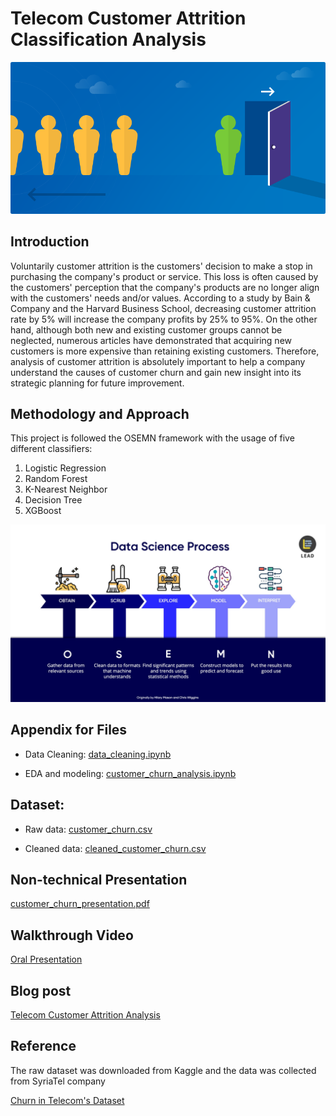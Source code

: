 
# Telecom Customer Attrition Classification Analysis
![](churn.png)

## Introduction

Voluntarily customer attrition is the customers' decision to make a stop in purchasing the company's product or service. This loss is often caused by the customers' perception that the company's products are no longer align with the customers' needs and/or values. According to a study by Bain & Company and the Harvard Business School, decreasing customer attrition rate by 5% will increase the company profits by 25% to 95%. On the other hand, although both new and existing customer groups cannot be neglected, numerous articles have demonstrated that acquiring new customers is more expensive than retaining existing customers. Therefore, analysis of customer attrition is absolutely important to help a company understand the causes of customer churn and gain new insight into its strategic planning for future improvement.

## Methodology and Approach

This project is followed the OSEMN framework with the usage of five different classifiers:

1. Logistic Regression
2. Random Forest
3. K-Nearest Neighbor
4. Decision Tree
5. XGBoost 

![](OSEMN.jpg)


## Appendix for Files
- Data Cleaning: <a href="https://github.com/linhmai19/customer_attrition_classification_models/blob/master/data_cleaning.ipynb">data_cleaning.ipynb</a>

- EDA and modeling: <a href="https://github.com/linhmai19/customer_attrition_classification_models/blob/master/customer_churn_analysis.ipynb">customer_churn_analysis.ipynb</a>

## Dataset:
- Raw data: <a href="https://github.com/linhmai19/customer_attrition_classification_models/blob/master/customer_churn.csv">customer_churn.csv</a>

- Cleaned data: <a href="https://github.com/linhmai19/customer_attrition_classification_models/blob/master/cleaned_customer_churn.csv">cleaned_customer_churn.csv</a>

## Non-technical Presentation

<a href="https://github.com/linhmai19/customer_attrition_classification_models/blob/master/customer_attrition_presentation.pdf">customer_churn_presentation.pdf</a>

## Walkthrough Video

<a href="https://github.com/linhmai19/customer_attrition_classification_models/blob/master/oral_presentation.mp4">Oral Presentation</a>

## Blog post

<a href="https://linhnp-mai.medium.com/telecom-customer-attrition-analysis-6d5da0f3c361">Telecom Customer Attrition Analysis</a>

## Reference 
The raw dataset was downloaded from Kaggle and the data was collected from SyriaTel company 

<a href="https://www.kaggle.com/becksddf/churn-in-telecoms-dataset">Churn in Telecom's Dataset</a>

